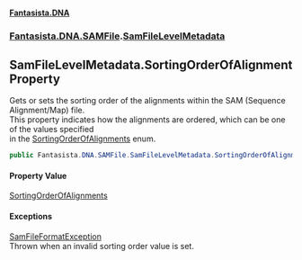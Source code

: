 #### [Fantasista.DNA](index.md 'index')
### [Fantasista.DNA.SAMFile](Fantasista.DNA.SAMFile.md 'Fantasista.DNA.SAMFile').[SamFileLevelMetadata](Fantasista.DNA.SAMFile.SamFileLevelMetadata.md 'Fantasista.DNA.SAMFile.SamFileLevelMetadata')

## SamFileLevelMetadata.SortingOrderOfAlignment Property

Gets or sets the sorting order of the alignments within the SAM (Sequence Alignment/Map) file.  
This property indicates how the alignments are ordered, which can be one of the values specified  
in the [SortingOrderOfAlignments](Fantasista.DNA.SAMFile.SamFileLevelMetadata.SortingOrderOfAlignments.md 'Fantasista.DNA.SAMFile.SamFileLevelMetadata.SortingOrderOfAlignments') enum.

```csharp
public Fantasista.DNA.SAMFile.SamFileLevelMetadata.SortingOrderOfAlignments SortingOrderOfAlignment { get; set; }
```

#### Property Value
[SortingOrderOfAlignments](Fantasista.DNA.SAMFile.SamFileLevelMetadata.SortingOrderOfAlignments.md 'Fantasista.DNA.SAMFile.SamFileLevelMetadata.SortingOrderOfAlignments')

#### Exceptions

[SamFileFormatException](Fantasista.DNA.SAMFile.SamFileHeaderExceptions.SamFileFormatException.md 'Fantasista.DNA.SAMFile.SamFileHeaderExceptions.SamFileFormatException')  
Thrown when an invalid sorting order value is set.